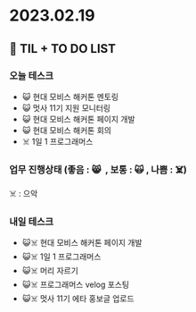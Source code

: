 # 2023.02.19

## 📓 TIL + TO DO LIST

### 오늘 테스크

- 😺 현대 모비스 해커톤 멘토링
- 😺 멋사 11기 지원 모니터링
- 😺 현대 모비스 해커톤 페이지 개발
- 😺 현대 모비스 해커톤 회의
- ☠️ 1일 1 프로그래머스

### 업무 진행상태 (좋음 : 😸  , 보통 : 🙀 , 나쁨 : ☠️)

☠️ : 으악

### 내일 테스크

- 😺☠️ 현대 모비스 해커톤 페이지 개발
- 😺☠️ 1일 1 프로그래머스
- 😺☠️ 머리 자르기
- 😺☠️ 프로그래머스 velog 포스팅
- 😺☠️ 멋사 11기 에타 홍보글 업로드
